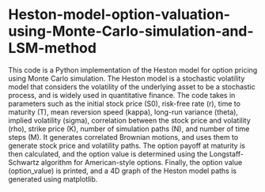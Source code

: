 # Heston-model-option-valuation-using-Monte-Carlo-simulation-and-LSM-method
This code is a Python implementation of the Heston model for option pricing using Monte Carlo simulation. The Heston model is a stochastic volatility model that considers the volatility of the underlying asset to be a stochastic process, and is widely used in quantitative finance. The code takes in parameters such as the initial stock price (S0), risk-free rate (r), time to maturity (T), mean reversion speed (kappa), long-run variance (theta), implied volatility (sigma), correlation between the stock price and volatility (rho), strike price (K), number of simulation paths (N), and number of time steps (M). It generates correlated Brownian motions, and uses them to generate stock price and volatility paths. The option payoff at maturity is then calculated, and the option value is determined using the Longstaff-Schwartz algorithm for American-style options. Finally, the option value (option_value) is printed, and a 4D graph of the Heston model paths is generated using matplotlib.
